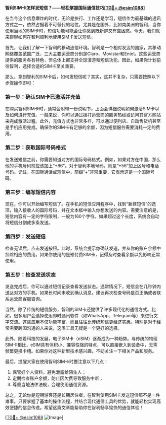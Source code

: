 **智利SIM卡怎样发短信？——轻松掌握国际通信技巧[[TG💪+ @esim1088](https://t.me/s/esim1088)]**

在当今这个信息爆炸的时代，无论是旅行、工作还是学习，短信作为最基础的通讯方式之一，依然占据着不可替代的地位。尤其是在国外，比如南美洲的智利，当你使用当地的SIM卡时，短信功能可能会让你感到既新鲜又有些困惑。今天，我们就来聊聊如何在智利顺利地使用SIM卡发送短信。

首先，让我们了解一下智利的移动通信环境。智利是一个相对发达的国家，其移动网络覆盖范围广泛，三大主要运营商分别是Claro、Movistar和Entel。这些运营商提供的服务各有特色，但总体上都支持全球漫游和短信功能。因此，如果你计划前往智利，选择合适的SIM卡至关重要。

那么，拿到智利的SIM卡后，如何发短信呢？其实，这并不复杂，只需要按照以下步骤操作即可：

### **第一步：确认SIM卡已激活并充值**
在购买智利SIM卡时，通常会附带一份说明书，上面会详细说明如何激活SIM卡以及如何进行充值。一般来说，你可以通过拨打运营商的服务热线或访问其官方网站来完成激活过程。此外，充值方式也非常多样，可以通过便利店、自动售货机甚至是手机应用完成。确保你的SIM卡有足够的余额，因为短信服务需要消耗一定的费用。

### **第二步：获取国际号码格式**
在发送短信之前，你需要知道对方的国际号码格式。例如，如果对方在中国，那么他的手机号码前应该加上“+86”。对于智利本地号码，则是“+56”加上区号和电话号码。记住，在国际通话或短信中，前缀“+”非常重要，它表示这是一个国际号码。

### **第三步：编写短信内容**
现在，你可以开始编写短信了。在手机的短信应用程序中，找到“新建短信”的选项，输入接收人的国际号码，并在文本框中输入你想发送的内容。需要注意的是，短信内容有一定的字符限制，一般为160个字符。如果超过这个长度，系统会自动将短信分割成多条发送。

### **第四步：发送短信**
检查无误后，点击发送按钮。此时，系统会提示你确认发送，并从你的账户余额中扣除相应的费用。如果你使用的是预付费SIM卡，记得及时查看余额以免影响正常使用。

### **第五步：检查发送状态**
发送完成后，你可以通过短信记录查看发送状态。通常情况下，短信会在几秒钟内送达对方的手机。如果长时间未收到确认消息，建议再次检查号码是否正确或者联系运营商客服咨询。

当然，除了传统的短信服务，智利的SIM卡还提供了许多现代化的通信方式。比如，很多用户会选择使用即时通讯软件（如WhatsApp、Telegram等）来进行文字交流。这些应用不仅功能丰富，而且往往比传统短信更经济实惠。特别是对于经常需要跨国沟通的人来说，这类工具无疑是一个更好的选择。

此外，随着科技的发展，电子SIM卡（eSIM）逐渐成为一种趋势。与传统的物理SIM卡相比，eSIM具有体积小、兼容性强的特点，可以直接嵌入到设备中，无需频繁更换卡槽。如果你对这种新型技术感兴趣，不妨关注一下相关产品和服务。

最后，提醒大家在使用智利SIM卡时要注意以下几点：
1. 保管好个人资料，避免泄露给陌生人；
2. 定期检查账户余额，防止因欠费导致服务中断；
3. 尊重当地法律法规，合理使用通信资源。

总之，无论你是短期游客还是长期居住者，在智利使用SIM卡发送短信都不是一件难事。只要掌握了基本的操作流程，并结合现代通信工具的优势，就能轻松实现高效便捷的信息传递。希望这篇文章能帮助你在智利畅享愉快的通信体验！

[[TG💪+ @esim1088](https://t.me/s/esim1088) ![Image](https://i.postimg.cc/4NQfJmqS/Snipaste-2025-05-13-00-14-12.png)]